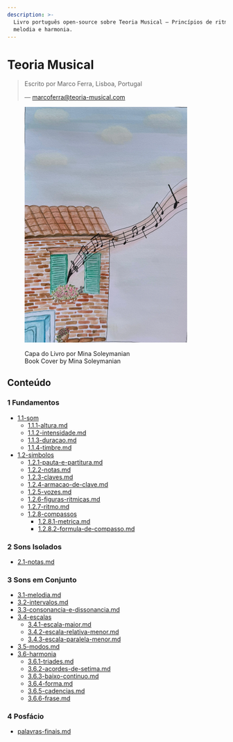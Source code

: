 ```yaml
---
description: >-
  Livro português open-source sobre Teoria Musical — Princípios de ritmo,
  melodia e harmonia.
---
```


# Teoria Musical

> Escrito por Marco Ferra, Lisboa, Portugal
>
> — [marcoferra@teoria-musical.com](mailto:marcoferra@teoria-musical.com)

<figure><img src=".gitbook/assets/teoria-musical-cover-v2.webp" alt="" width="375"><figcaption><p>Capa do Livro por Mina Soleymanian<br>Book Cover by Mina Soleymanian</p></figcaption></figure>

## Conteúdo

### 1 Fundamentos

* [1.1-som](1-fundamentos/1.1-som/ "mention")
  * [1.1.1-altura.md](1-fundamentos/1.1-som/1.1.1-altura.md "mention")
  * [1.1.2-intensidade.md](1-fundamentos/1.1-som/1.1.2-intensidade.md "mention")
  * [1.1.3-duracao.md](1-fundamentos/1.1-som/1.1.3-duracao.md "mention")
  * [1.1.4-timbre.md](1-fundamentos/1.1-som/1.1.4-timbre.md "mention")
* [1.2-simbolos](1-fundamentos/1.2-simbolos/ "mention")
  * [1.2.1-pauta-e-partitura.md](1-fundamentos/1.2-simbolos/1.2.1-pauta-e-partitura.md "mention")
  * [1.2.2-notas.md](1-fundamentos/1.2-simbolos/1.2.2-notas.md "mention")
  * [1.2.3-claves.md](1-fundamentos/1.2-simbolos/1.2.3-claves.md "mention")
  * [1.2.4-armacao-de-clave.md](1-fundamentos/1.2-simbolos/1.2.4-armacao-de-clave.md "mention")
  * [1.2.5-vozes.md](1-fundamentos/1.2-simbolos/1.2.5-vozes.md "mention")
  * [1.2.6-figuras-ritmicas.md](1-fundamentos/1.2-simbolos/1.2.6-figuras-ritmicas.md "mention")
  * [1.2.7-ritmo.md](1-fundamentos/1.2-simbolos/1.2.7-ritmo.md "mention")
  * [1.2.8-compassos](1-fundamentos/1.2-simbolos/1.2.8-compassos/ "mention")
    * [1.2.8.1-metrica.md](1-fundamentos/1.2-simbolos/1.2.8-compassos/1.2.8.1-metrica.md "mention")
    * [1.2.8.2-formula-de-compasso.md](1-fundamentos/1.2-simbolos/1.2.8-compassos/1.2.8.2-formula-de-compasso.md "mention")

### 2 Sons Isolados

* [2.1-notas.md](2-sons-isolados/2.1-notas.md "mention")

### 3 Sons em Conjunto

* [3.1-melodia.md](3-sons-em-conjunto/3.1-melodia.md "mention")
* [3.2-intervalos.md](3-sons-em-conjunto/3.2-intervalos.md "mention")
* [3.3-consonancia-e-dissonancia.md](3-sons-em-conjunto/3.3-consonancia-e-dissonancia.md "mention")
* [3.4-escalas](3-sons-em-conjunto/3.4-escalas/ "mention")
  * [3.4.1-escala-maior.md](3-sons-em-conjunto/3.4-escalas/3.4.1-escala-maior.md "mention")
  * [3.4.2-escala-relativa-menor.md](3-sons-em-conjunto/3.4-escalas/3.4.2-escala-relativa-menor.md "mention")
  * [3.4.3-escala-paralela-menor.md](3-sons-em-conjunto/3.4-escalas/3.4.3-escala-paralela-menor.md "mention")
* [3.5-modos.md](3-sons-em-conjunto/3.5-modos.md "mention")
* [3.6-harmonia](3-sons-em-conjunto/3.6-harmonia/ "mention")
  * [3.6.1-triades.md](3-sons-em-conjunto/3.6-harmonia/3.6.1-triades.md "mention")
  * [3.6.2-acordes-de-setima.md](3-sons-em-conjunto/3.6-harmonia/3.6.2-acordes-de-setima.md "mention")
  * [3.6.3-baixo-continuo.md](3-sons-em-conjunto/3.6-harmonia/3.6.3-baixo-continuo.md "mention")
  * [3.6.4-forma.md](3-sons-em-conjunto/3.6-harmonia/3.6.4-forma.md "mention")
  * [3.6.5-cadencias.md](3-sons-em-conjunto/3.6-harmonia/3.6.5-cadencias.md "mention")
  * [3.6.6-frase.md](3-sons-em-conjunto/3.6-harmonia/3.6.6-frase.md "mention")

### 4 Posfácio

* [palavras-finais.md](4-posfacio/palavras-finais.md "mention")
